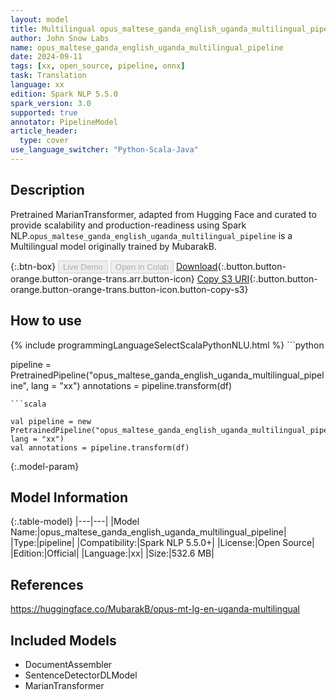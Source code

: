 ```yaml
---
layout: model
title: Multilingual opus_maltese_ganda_english_uganda_multilingual_pipeline pipeline MarianTransformer from MubarakB
author: John Snow Labs
name: opus_maltese_ganda_english_uganda_multilingual_pipeline
date: 2024-09-11
tags: [xx, open_source, pipeline, onnx]
task: Translation
language: xx
edition: Spark NLP 5.5.0
spark_version: 3.0
supported: true
annotator: PipelineModel
article_header:
  type: cover
use_language_switcher: "Python-Scala-Java"
---
```


## Description

Pretrained MarianTransformer, adapted from Hugging Face and curated to provide scalability and production-readiness using Spark NLP.`opus_maltese_ganda_english_uganda_multilingual_pipeline` is a Multilingual model originally trained by MubarakB.

{:.btn-box}
<button class="button button-orange" disabled>Live Demo</button>
<button class="button button-orange" disabled>Open in Colab</button>
[Download](https://s3.amazonaws.com/auxdata.johnsnowlabs.com/public/models/opus_maltese_ganda_english_uganda_multilingual_pipeline_xx_5.5.0_3.0_1726037418238.zip){:.button.button-orange.button-orange-trans.arr.button-icon}
[Copy S3 URI](s3://auxdata.johnsnowlabs.com/public/models/opus_maltese_ganda_english_uganda_multilingual_pipeline_xx_5.5.0_3.0_1726037418238.zip){:.button.button-orange.button-orange-trans.button-icon.button-copy-s3}

## How to use



<div class="tabs-box" markdown="1">
{% include programmingLanguageSelectScalaPythonNLU.html %}
```python

pipeline = PretrainedPipeline("opus_maltese_ganda_english_uganda_multilingual_pipeline", lang = "xx")
annotations =  pipeline.transform(df)   

```
```scala

val pipeline = new PretrainedPipeline("opus_maltese_ganda_english_uganda_multilingual_pipeline", lang = "xx")
val annotations = pipeline.transform(df)

```
</div>

{:.model-param}
## Model Information

{:.table-model}
|---|---|
|Model Name:|opus_maltese_ganda_english_uganda_multilingual_pipeline|
|Type:|pipeline|
|Compatibility:|Spark NLP 5.5.0+|
|License:|Open Source|
|Edition:|Official|
|Language:|xx|
|Size:|532.6 MB|

## References

https://huggingface.co/MubarakB/opus-mt-lg-en-uganda-multilingual

## Included Models

- DocumentAssembler
- SentenceDetectorDLModel
- MarianTransformer